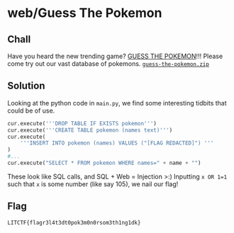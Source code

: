 # web/Guess The Pokemon

## Chall
Have you heard the new trending game? [GUESS THE POKEMON](http://litctf.live:31772/)!!! Please come try out our vast database of pokemons.
[`guess-the-pokemon.zip`](https://drive.google.com/file/d/1Mpxl7ZsbTj0W9a8HfkEcjXC2mUjxNFQW/view?usp=sharing)

## Solution
Looking at the python code in `main.py`, we find some interesting tidbits that could be of use.
```Python
cur.execute('''DROP TABLE IF EXISTS pokemon''')
cur.execute('''CREATE TABLE pokemon (names text)''')
cur.execute(
    '''INSERT INTO pokemon (names) VALUES ("[FLAG REDACTED]") '''
)
#...
cur.execute("SELECT * FROM pokemon WHERE names=" + name + "")
```
These look like SQL calls, and SQL + Web = Injection >:) Inputting `x OR 1=1` such that `x` is some number (like say 105), we nail our flag!

## Flag
`LITCTF{flagr3l4t3dt0pok3m0n0rsom3th1ng1dk}`